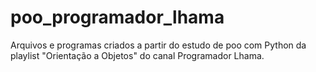 # poo_programador_lhama
Arquivos e programas criados a partir do estudo de poo com Python da playlist "Orientação a Objetos" do canal  Programador Lhama.
